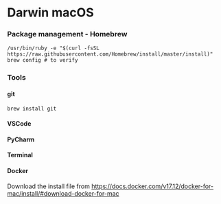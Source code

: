 # Darwin macOS

### Package management - Homebrew
`/usr/bin/ruby -e "$(curl -fsSL https://raw.githubusercontent.com/Homebrew/install/master/install)"`
`brew config # to verify`

### Tools 

#### git 

`brew install git`

#### VSCode

#### PyCharm 

#### Terminal

#### Docker 

Download the install file from https://docs.docker.com/v17.12/docker-for-mac/install/#download-docker-for-mac 

